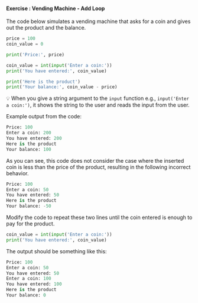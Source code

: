 #### Exercise : Vending Machine - Add Loop

The code below simulates a vending machine that asks for a coin and gives out the product and the balance.
```python
price = 100
coin_value = 0

print('Price:', price)

coin_value = int(input('Enter a coin:'))
print('You have entered:', coin_value)

print('Here is the product')
print('Your balance:', coin_value - price)
```
:bulb: When you give a string argument to the `input` function e.g., `input('Enter a coin:')`, it shows the string to the user and reads the input from the user.

Example output from the code:
```python
Price: 100
Enter a coin: 200
You have entered: 200
Here is the product
Your balance: 100
```

As you can see, this code does not consider the case where the inserted coin is less than the price of the product, resulting in the following incorrect behavior.

```python
Price: 100
Enter a coin: 50
You have entered: 50
Here is the product
Your balance: -50
```

Modify the code to repeat these two lines until the coin entered is enough to pay for the product.
```python
coin_value = int(input('Enter a coin:'))
print('You have entered:', coin_value)
```

The output should be something like this:
```python
Price: 100
Enter a coin: 50
You have entered: 50
Enter a coin: 100
You have entered: 100
Here is the product
Your balance: 0
```